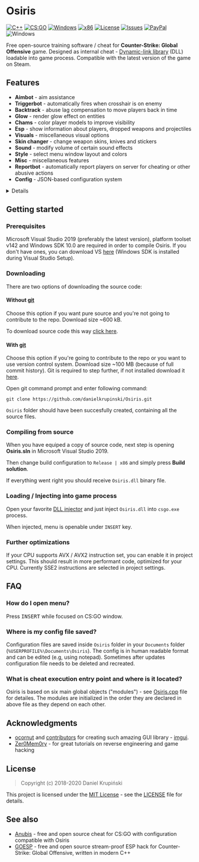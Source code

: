 # Osiris 
[![C++](https://img.shields.io/badge/language-C%2B%2B-%23f34b7d.svg?style=plastic)](https://en.wikipedia.org/wiki/C%2B%2B) 
[![CS:GO](https://img.shields.io/badge/game-CS%3AGO-yellow.svg?style=plastic)](https://store.steampowered.com/app/730/CounterStrike_Global_Offensive/) 
[![Windows](https://img.shields.io/badge/platform-Windows-0078d7.svg?style=plastic)](https://en.wikipedia.org/wiki/Microsoft_Windows) 
[![x86](https://img.shields.io/badge/arch-x86-red.svg?style=plastic)](https://en.wikipedia.org/wiki/X86) 
[![License](https://img.shields.io/github/license/danielkrupinski/Osiris.svg?style=plastic)](LICENSE)
[![Issues](https://img.shields.io/github/issues/danielkrupinski/Osiris.svg?style=plastic)](https://github.com/danielkrupinski/Osiris/issues)
[![PayPal](https://img.shields.io/badge/donate-PayPal-104098.svg?style=plastic&logo=PayPal)](https://paypal.me/DanielK19)
![Windows](https://github.com/danielkrupinski/Osiris/workflows/Windows/badge.svg?branch=master&event=push)

Free open-source training software / cheat for **Counter-Strike: Global Offensive** game. Designed as internal cheat - [Dynamic-link library](https://en.wikipedia.org/wiki/Dynamic-link_library) (DLL) loadable into game process. Compatible with the latest version of the game on Steam.

## Features
* **Aimbot** - aim assistance
* **Triggerbot** - automatically fires when crosshair is on enemy
* **Backtrack** - abuse lag compensation to move players back in time
* **Glow** - render glow effect on entities
* **Chams** - color player models to improve visibility
* **Esp** - show information about players, dropped weapons and projectiles
* **Visuals** - miscellaneous visual options
* **Skin changer** - change weapon skins, knives and stickers
* **Sound** - modify volume of certain sound effects
* **Style** - select menu window layout and colors
* **Misc** - miscellaneous features
* **Reportbot** - automatically report players on server for cheating or other abusive actions
* **Config** - JSON-based configuration system

<details>

* **Aimbot** - aim assistance
    * **Enabled** - on / off master switch
    * **On key [ key ]** - aimbot works only when chosen key is being held
    * **Silent** - aimbot is not visible on your screen (client-sided only)
    * **Friendly fire** - treat allies as enemies
    * **Visible only** - aim only on visible players
    * **Scoped only** - aimbot works only when using scope (applies only to sniper rifles)
    * **Ignore flash** - ignore flashbang i.e. aim when local player is flashed
    * **Ignore smoke** - ignore smoke i.e. aim when target is in smoke
    * **Auto shot** - shoot automatically when target found
    * **Auto scope** - automatically scopes sniper rifle before shooting
    * **Recoil-based fov** - aimbot uses recoil as fov origin
    * **Bone** - bone which aimbot aims at
    * **Fov** - field-of-view which aimbot operates [*0*-*255*]
    * **Smooth** - smooth aimbot movement in order to seem more human-like
    * **Recoil control x** - horizontal recoil control factor
    * **Recoil control y** - vertical recoil control factor
    * **Max aim inaccuracy** - maximum weapon inaccuracy allowing aimbot to run, lowering this value will e.g. disable aimbot while jumping or running

* **Triggerbot** - automatically fires when crosshair is on enemy
    * **Enabled** - on / off master switch
    * **On key [ key ]** - triggerbot works only when chosen key is being held
    * **Friendly fire** - treat allies as enemies
    * **Scoped only** - triggerbot works only when using scope (applies only to sniper rifles)
    * **Ignore flash** - ignore flashbang i.e. shoot when local player is flashed
    * **Ignore smoke** - ignore smoke i.e. shoot when target is in smoke
    * **Hitgroup** - body parts on which triggerbot works
    * **Shot delay** - delay time in ms (milliseconds)
    
* **Backtrack** - abuse lag compensation in order to move players back in time
    * **Enabled** - on / off master switch
    * **Ignore smoke** - ignore smoke i.e. backtrack when target is in smoke
    * **Time limit** - limit the backtracking window [*1*-*200*ms]

* **Glow** - render glow effect on entities

    *Allies, Enemies, Planting (player planting bomb), Defusing (player defusing bomb), Local player, Weapons (dropped weapons), C4, Planted C4, Chickens, Defuse kits, Projectiles, Hostages, Ragdolls* **/** *All, Visible, Occluded*

    * **Enabled** - on / off master switch
    * **Health based** - color is based on player's hp
    * **Rainbow** - change color frequently
    * **Thickness** - outline thickness
    * **Alpha** - outline alpha
    * **Style** - glow style [*0*-*3*]

* **Chams** - color player models to improve visibility

    *Allies, Enemies, Planting (player planting bomb), Defusing (player defusing bomb), Local player, Weapons (dropped weapons), Hands (view model hands), Backtrack (requires backtrack to be enabled), Sleeves (view model)* **/** *All, Visible, Occluded*
    * **Enabled** - on / off master switch
    * **Health based** - color is based on player's hp
    * **Rainbow** - change color frequently
    * **Blinking** - change transparency frequently
    * **Material** - material applied to model (*Normal, Flat, Animated, Platinum,Glass, Chrome, Crystal, Silver, Gold, Plastic, Glow*)
    * **Wireframe** - render triangle mesh instead of solid material
    * **Alpha** - maximum material transparency

* **Esp** - show additional information about players and game world
    
    1. *Allies, Enemies*
        * *All, Visible, Occluded*
    1. *Weapons*
    1. *Projectiles*
        * *Flashbang, HE Grenade, Breach Charge, Bump Mine, Decoy Grenade, Molotov, TA Grenade, Smoke Grenade, Snowball*
    1. *Danger Zone*
        * *Sentries, Drones, Cash, Cash Dufflebag, Pistol Case, Light Case, Heavy Case, Explosive Case, Tools Case, Full Armor, Armor, Helmet, Parachute, Briefcase, Tablet Upgrade, ExoJump, Ammobox, Radar Jammer*
    <br><br>
    * **Enabled** - on / off master switch
    * **Font** - esp text font number (from `vgui_spew_fonts` command)
    * **Snaplines** - draw snapline to player
    * **Eye traces** - draw player eye traces (shows where player looks)
    * **Box** - draw 2D box over player model
    * **Name** - draw player name
    * **Health** - draw player health
    * **Health bar** - draw rectangle indicating player health
    * **Armor** - draw player armor
    * **Armor bar** - draw rectangle indicating player armor
    * **Money** - draw player money
    * **Head dot** - draw dot on player's head

* **Visuals** - miscellaneous visual options
    * **Disable post-processing** - disable post-processing effects in order to increase FPS
    * **Inverse ragdoll gravity** - inverse gravitational acceleration on falling player ragdoll corpse (during death sequence)
    * **No fog** - remove fog from map for better visibility
    * **No 3d sky** - remove 3d skybox from map - increases FPS
    * **No visual recoil** - remove visual recoil punch effect
    * **No hands** - remove arms / hands model from first-person view
    * **No sleeves** - remove sleeves model from first-person view
    * **No weapons** - remove weapons model from first-person view
    * **No smoke** - remove smoke grenade effect
    * **No blur** - remove blur
    * **No scope overlay** - remove black overlay while scoping
    * **No grass** - remove grass from map in Danger Zone mode (`dz_blacksite` and `dz_sirocco` maps)
    * **No shadows** - disable dynamic shadows
    * **Wireframe smoke** - render smoke skeleton instead of particle effect
    * **Zoom [ key ]** - enable zoom on unzoomable weapons
    * **Thirdperson** - thirdperson view
    * **Thirdperson distance** - camera distance in thirdperson view
    * **View model FOV** - change view model FOV [*-60*-*0*-*60*] (0 - actual view model, negative values - decreased view model, positive values - increased view model)
    * **FOV** - change view FOV [*-60*-*0*-*60*] (0 - actual view fov, negative values - decreased, positive values - increased)
    * **Far Z** - far clipping range, useful after disabling fog on large maps (e.g `dz_sirocco`) to render distant buildings
    * **Flash reduction** - reduces flashbang grenade effect [*0*-*100*%] (0 - full flash, 100 - no flash)
    * **Brightness** - control game brightness [*0.0*-*1.0*]
    * **Skybox** - change sky(box)
    * **World color** - set world material ambient light color
    * **Deagle spinner** - play "spinning" inspect animation when holding Deagle
    * **Screen effect** - screenspace effect - *Drone cam, Drone cam with noise, Underwater, Healthboost, Dangerzone*

* **Skin changer** - change weapon skins, knives and stickers

* **Sound** - modify volume of certain sound effects
    * **Chicken volume** - volume of chicken sounds

    *Local player, Allies, Enemies*
    * **Master volume** - overall volume of sounds emitted by player
    * **Headshot volume** - volume of headshot sound (when player gets headshoted)
    * **Weapon volume** - volume of player weapon shots
    * **Footstep volume** - volume of player footsteps

* **Misc** - miscellaneous features
    * **Menu key [ key ]** - menu toggle key 
    * **Menu style** - menu style toggle (*Classic* **/** *One window*)
    * **Menu colors** - menu color theme (*Dark **/** Light **/** Classic*)
    * **Anti AFK kick** - avoid auto-kick by server for inactivity
    * **Auto strafe** - automatically strafe in air following mouse movement
    * **Bunny hop** - automatically simulate space bar press / release while jump button is being held; increases movement speed
    * **Clan tag** - set custom clan tag
    * **Animated clan tag** - animate clan tag
    * **Fast duck** - remove crouch delay
    * **Sniper crosshair** - draw crosshair while holding sniper rifle
    * **Recoil crosshair** - crosshair follows recoil pattern
    * **Auto pistol** - fire pistols like automatic rifles
    * **Auto reload** - automatically reload if weapon has empty clip
    * **Auto accept** - automatically accept competitive match
    * **Radar hack** - show enemies positions on radar
    * **Reveal ranks** - show player ranks in scoreboard in competitive modes
    * **Reveal money** - show enemies' money in scoreboard
    * **Spectator list** - show nicknames of players spectating you
    * **Watermark** - show cheat name in upper-left screen corner and fps & ping in upper right corner.
    * **Fix animation LOD** - fix aimbot inaccuracy for players behind local player
    * **Fix bone matrix** - correct client bone matrix to be closer to server one
    * **Disable model occlusion** - draw player models even if they are behind thick walls
    * **Kill message** - print message to chat after killing an enemy
    * **Name stealer** - mimic other players names
    * **Fast plant** - plants bomb on bombsite border, when holding LMB or `E` key
    * **Quick reload** - perform quick weapon switch during reload for faster reload
    * **Prepare revolver [ key ]** - keep revolver cocked, optionally on key
    * **Hit Sound** - sound emitted when hurting enemy
    * **Chocked packets** - length of sequence of chocked ticks
    * **Max angle delta** - maximum viewangles change per tick
    * **Unhook** - unload cheat

* **Reportbot** - automatically report players on server for cheating or other abusive actions
    * **Enabled** - on / off master switch
    * **Target** - report target *Enemies/Allies/All*
    * **Delay** - delay between reports, in seconds
    * **Aimbot** - report for aim assistance
    * **Wallhack** - report for visual assistance
    * **Other** - report for other assistance
    * **Griefing** - report for griefing
    * **Voice abuse** - report for voice abuse
    * **Text abuse** - report for text abuse

* **Config** - JSON-based configuration system
    * **Create config** - create new configuration file
    * **Reset config** - restore default configuration settings (does not touch saved configuration)
    * **Load selected** - load selected configuration file
    * **Save selected** - save selected configuration file
    * **Delete selected** - delete selected configuration file
</details>

## Getting started

### Prerequisites
Microsoft Visual Studio 2019 (preferably the latest version), platform toolset v142 and Windows SDK 10.0 are required in order to compile Osiris. If you don't have ones, you can download VS [here](https://visualstudio.microsoft.com/) (Windows SDK is installed during Visual Studio Setup).

### Downloading

There are two options of downloading the source code:

#### Without [git](https://git-scm.com)

Choose this option if you want pure source and you're not going to contribute to the repo. Download size ~600 kB.

To download source code this way [click here](https://github.com/danielkrupinski/Osiris/archive/master.zip).

#### With [git](https://git-scm.com)

Choose this option if you're going to contribute to the repo or you want to use version control system. Download size ~100 MB (because of full commit history). Git is required to step further, if not installed download it [here](https://git-scm.com).

Open git command prompt and enter following command:
```
git clone https://github.com/danielkrupinski/Osiris.git
```
`Osiris` folder should have been succesfully created, containing all the source files.

### Compiling from source

When you have equiped a copy of source code, next step is opening **Osiris.sln** in Microsoft Visual Studio 2019.

Then change build configuration to `Release | x86` and simply press **Build solution**.

If everything went right you should receive `Osiris.dll`  binary file.

### Loading / Injecting into game process

Open your favorite [DLL injector](https://en.wikipedia.org/wiki/DLL_injection) and just inject `Osiris.dll` into `csgo.exe` process.

When injected, menu is openable under `INSERT` key.

### Further optimizations
If your CPU supports AVX / AVX2 instruction set, you can enable it in project settings. This should result in more performant code, optimized for your CPU. Currently SSE2 instructions are selected in project settings.

## FAQ

### How do I open menu?
Press <kbd>INSERT</kbd> while focused on CS:GO window.

### Where is my config file saved?
Configuration files are saved inside `Osiris` folder in your `Documents` folder (`%USERPROFILE%\Documents\Osiris`). The config is in human readable format and can be edited (e.g, using notepad). Sometimes after updates configuration file needs to be deleted and recreated.

### What is cheat execution entry point and where is it located?
Osiris is based on six main global objects ("modules") - see [Osiris.cpp](https://github.com/danielkrupinski/Osiris/blob/master/Osiris/Osiris.cpp) file for detailes. The modules are initialized in the order they are declared in above file as they depend on each other.

## Acknowledgments

* [ocornut](https://github.com/ocornut) and [contributors](https://github.com/ocornut/imgui/graphs/contributors) for creating such amazing GUI library - [imgui](https://github.com/ocornut/imgui).
* [Zer0Mem0ry](https://github.com/Zer0Mem0ry) - for great tutorials on reverse engineering and game hacking

## License

> Copyright (c) 2018-2020 Daniel Krupiński

This project is licensed under the [MIT License](https://opensource.org/licenses/mit-license.php) - see the [LICENSE](LICENSE) file for details.

## See also
- [Anubis](https://github.com/danielkrupinski/Anubis) - free and open source cheat for CS:GO with configuration compatible with Osiris
- [GOESP](https://github.com/danielkrupinski/GOESP) - free and open source stream-proof ESP hack for Counter-Strike: Global Offensive, written in modern C++
